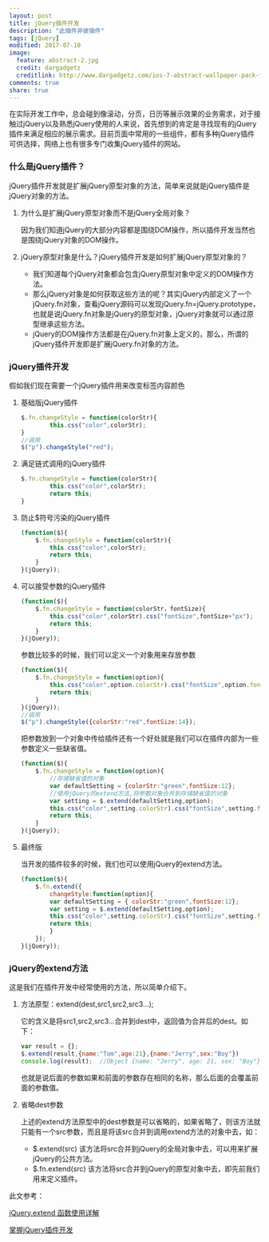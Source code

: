 ```yaml
---
layout: post
title: jQuery插件开发
description: "此插件非彼插件"
tags: [jQuery]
modified: 2017-07-10
image:
  feature: abstract-2.jpg
  credit: dargadgetz
  creditlink: http://www.dargadgetz.com/ios-7-abstract-wallpaper-pack-for-iphone-5-and-ipod-touch-retina/
comments: true
share: true
---
```


在实际开发工作中，总会碰到像滚动，分页，日历等展示效果的业务需求，对于接触过jQuery以及熟悉jQuery使用的人来说，首先想到的肯定是寻找现有的jQuery插件来满足相应的展示需求。目前页面中常用的一些组件，都有多种jQuery插件可供选择，网络上也有很多专门收集jQuery插件的网站。

### 什么是jQuery插件？

jQuery插件开发就是扩展jQuery原型对象的方法，简单来说就是jQuery插件是jQuery对象的方法。

1. 为什么是扩展jQuery原型对象而不是jQuery全局对象？

    因为我们知道jQuery的大部分内容都是围绕DOM操作，所以插件开发当然也是围绕jQuery对象的DOM操作。

2. jQuery原型对象是什么？jQuery插件开发是如何扩展jQuery原型对象的？

    - 我们知道每个jQuery对象都会包含jQuery原型对象中定义的DOM操作方法。
    - 那么jQuery对象是如何获取这些方法的呢？其实jQuery内部定义了一个jQuery.fn对象，查看jQuery源码可以发现jQuery.fn=jQuery.prototype，也就是说jQuery.fn对象是jQuery的原型对象，jQuery对象就可以通过原型继承这些方法。
    - jQuery的DOM操作方法都是在jQuery.fn对象上定义的，那么，所谓的jQuery插件开发即是扩展jQuery.fn对象的方法。

<!--more-->

### jQuery插件开发

假如我们现在需要一个jQuery插件用来改变标签内容颜色

1. 基础版jQuery插件

    ```javascript
    $.fn.changeStyle = function(colorStr){
            this.css("color",colorStr);
    }
    //调用
    $("p").changeStyle("red");
    ```

2. 满足链式调用的jQuery插件

    ```javascript
    $.fn.changeStyle = function(colorStr){
            this.css("color",colorStr);
            return this;
    }
    ```

3. 防止$符号污染的jQuery插件

    ```javascript
    (function($){
        $.fn.changeStyle = function(colorStr){
            this.css("color",colorStr);
            return this;
        }
    }(jQuery));
    ```

4. 可以接受参数的jQuery插件

    ```javascript
    (function($){
        $.fn.changeStyle = function(colorStr，fontSize){
            this.css("color",colorStr).css("fontSize",fontSize+"px");
            return this;
        }
    }(jQuery));
    ```

    参数比较多的时候，我们可以定义一个对象用来存放参数

    ```javascript
    (function($){
        $.fn.changeStyle = function(option){
            this.css("color",option.colorStr).css("fontSize",option.fontSize+"px");
            return this;
        }
    }(jQuery));
    //调用
    $("p").changeStyle({colorStr:"red",fontSize:14});
    ```

    把参数放到一个对象中传给插件还有一个好处就是我们可以在插件内部为一些参数定义一些缺省值。

    ```javascript
    (function($){
        $.fn.changeStyle = function(option){
            //存储缺省值的对象
            var defaultSetting = {colorStr:"green",fontSize:12};
            //使用jQuery的extend方法,将参数对象合并到存储缺省值的对象
            var setting = $.extend(defaultSetting,option);
            this.css("color",setting.colorStr).css("fontSize",setting.fontSize+"px");
            return this;
        }
    }(jQuery));
    ```

5. 最终版

    当开发的插件较多的时候，我们也可以使用jQuery的extend方法。

    ```javascript
    (function($){
        $.fn.extend({
            changeStyle:function(option){
            var defaultSetting = { colorStr:"green",fontSize:12};
            var setting = $.extend(defaultSetting,option);
            this.css("color",setting.colorStr).css("fontSize",setting.fontSize+"px");
            return this;
            }
        });
    }(jQuery));
    ```

### jQuery的extend方法

这是我们在插件开发中经常使用的方法，所以简单介绍下。

1. 方法原型：extend(dest,src1,src2,src3...);

    它的含义是将src1,src2,src3...合并到dest中，返回值为合并后的dest。如下：

    ```javascript
    var result = {};
    $.extend(result,{name:"Tom",age:21},{name:"Jerry",sex:"Boy"})
    console.log(result);  //Object {name: "Jerry", age: 21, sex: "Boy"}
    ```

    也就是说后面的参数如果和前面的参数存在相同的名称，那么后面的会覆盖前面的参数值。

2. 省略dest参数

    上述的extend方法原型中的dest参数是可以省略的，如果省略了，则该方法就只能有一个src参数，而且是将该src合并到调用extend方法的对象中去，如：

    - $.extend(src)   该方法将src合并到jQuery的全局对象中去，可以用来扩展jQuery的公共方法。
    - $.fn.extend(src)    该方法将src合并到jQuery的原型对象中去，即先前我们用来定义插件。

此文参考：

[jQuery.extend 函数使用详解](http://www.cnblogs.com/zikai/p/5074686.html)

[掌握jQuery插件开发](http://www.jianshu.com/p/518d424d4994)